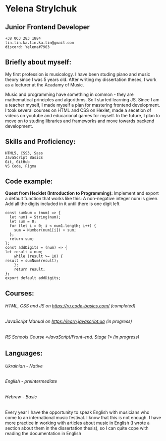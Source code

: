 # Yelena Strylchuk
## Junior Frontend Developer
    +38 063 283 1884
    tin.tin.ka.tin.ka.tin@gmail.com
    discord: Yelena#7963
  
## Briefly about myself:
My first profession is musicology. I have been studing piano and music theory since I was 5 years old. After writing my dissertation theses, I work as a lecturer at the Acadamy of Music.

Music and programming have something in common - they are mathematical principles and algorithms. So I started learning JS. Since I am a teacher myself, I made myself a plan for mastering frontend development. I took several courses on HTML and CSS on Hexlet, made a secetion of videos on youtube and educarional games for myself. In the future, I plan to move on to studing libraries and frameworks and move towards backend development.

## Skills and Proficiency:

    HTML5, CSS3, Sass
    JavaScript Basics
    Git, GitHub
    VS Code, Figma
    
## Code example:
**Quest from Hecklet (Introduction to Programming):**
Implement and export a default function that works like this:
A non-negative integer num is given. Add all the digits included in it until there is one digit left
```
const sumNum = (num) => {
  let num1 = String(num);
  let sum = 0;
  for (let i = 0; i < num1.length; i++) {
    sum = Number(num1[i]) + sum;
  };
  return sum;
};
const addDigits = (num) => {
let result = num;
    while (result >= 10) {
result = sumNum(result);
    };
    return result;
};
export default addDigits;
```
## Courses:
###### HTML, CSS and JS on https://ru.code-basics.com/ (completed)
###### JavaScript Manual on https://learn.javascript.ua (in progress)
###### RS Schools Course «JavaScript/Front-end. Stage 1» (in progress)

## Languages:
###### Ukrainian - Native
###### English - preIntermediate
###### Hebrew - Basic

Every year I have the opportunity to speak English with musicians who come to an international music festival. I know that this is not enough. I have more practice in working with articles about music in English (I wrote a section about them in the dissertation thesis), so I can quite cope with reading the documentation in English 
